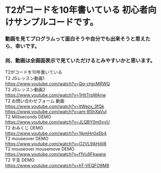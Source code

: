 # T2がコードを10年書いている 初心者向けサンプルコードです。
### 動画を見てプログラムって面白そうや自分でも出来そうと思えたら、幸いです。  
### 尚、動画は全画面表示で見ていただけるとみやすいかと思います。
  
T2がコードを10年書いている  
T2 JSレッスン動画1  
https://www.youtube.com/watch?v=Qq-ctgcMRWQ  
T2 JSレッスン動画2  
https://www.youtube.com/watch?v=1HItTrpWAnw  
T2 お問い合わせフォーム 動画  
https://www.youtube.com/watch?v=ltWezx_3fQk  
https://www.youtube.com/watch?v=am-BShXaVuI  
T2 Milliseconds DEMO  
https://www.youtube.com/watch?v=JLQBY0m5yvU  
T2 おみくじ DEMO  
https://www.youtube.com/watch?v=1jkmHn0xEb4  
T2 mouseover DEMO  
https://www.youtube.com/watch?v=O2VL9AHdjl8  
T2 mouseover mousemove DEMO  
https://www.youtube.com/watch?v=f1Vu9Fkwans  
T2 干支 DEMO  
https://www.youtube.com/watch?v=hT-VEQFO9M8  